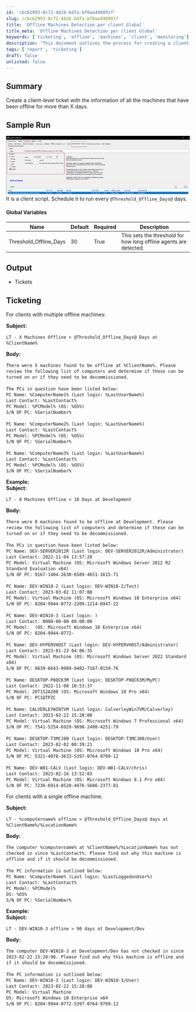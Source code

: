 ```yaml
---
id: 'cbc62993-0c72-4826-bdfa-bf0aa498891f'
slug: /cbc62993-0c72-4826-bdfa-bf0aa498891f
title: 'Offline Machines Detection per client Global'
title_meta: 'Offline Machines Detection per client Global'
keywords: ['ticketing', 'offline', 'machines', 'client', 'monitoring']
description: 'This document outlines the process for creating a client-level ticket that includes information about all machines that have been offline for more than a specified number of days. It provides a template for the ticket subject and body, ensuring that clients are informed about their offline machines and can take appropriate action.'
tags: ['report', 'ticketing']
draft: false
unlisted: false
---
```


## Summary

Create a client-level ticket with the information of all the machines that have been offline for more than X days.

## Sample Run

![Sample Run](../../../static/img/docs/cbc62993-0c72-4826-bdfa-bf0aa498891f/image_1.png)  
It is a client script. Schedule it to run every `@Threshold_Offline_Days@` days.

#### Global Variables

| Name                   | Default | Required | Description                                                                                                        |
|------------------------|---------|----------|--------------------------------------------------------------------------------------------------------------------|
| Threshold_Offline_Days | 30      | True     | This sets the threshold for how long offline agents are detected.                                                  |

## Output

- Tickets

## Ticketing

For clients with multiple offline machines:

**Subject:**  
```
LT - X Machines Offline > @Threshold_Offline_Days@ Days at %ClientName%
```

**Body:**  
```
There were X machines found to be offline at %ClientName%. Please review the following list of computers and determine if these can be turned on or if they need to be decommissioned.

The PCs in question have been listed below:
PC Name: %ComputerName1% (Last login: %LastUserName%)
Last Contact: %LastContact%
PC Model: %PCModel% (OS: %OS%)
S/N OF PC: %SerialNumber%

PC Name: %ComputerName2% (Last login: %LastUserName%)
Last Contact: %LastContact%
PC Model: %PCModel% (OS: %OS%)
S/N OF PC: %SerialNumber%

PC Name: %ComputerName3% (Last login: %LastUserName%)
Last Contact: %LastContact%
PC Model: %PCModel% (OS: %OS%)
S/N OF PC: %SerialNumber%
```

**Example:**  
**Subject:**  
```
LT - 8 Machines Offline > 10 Days at Development
```
**Body:**  
```
There were 8 machines found to be offline at Development. Please review the following list of computers and determine if these can be turned on or if they need to be decommissioned.

The PCs in question have been listed below:
PC Name: DEV-SERVER2012R (Last login: DEV-SERVER2012R/Administrator)
Last Contact: 2022-11-04 13:57:20
PC Model: Virtual Machine (OS: Microsoft Windows Server 2012 R2 Standard Evaluation x64)
S/N OF PC: 9167-1404-2630-6589-4651-1615-71

PC Name: DEV-WIN10-2 (Last login: DEV-WIN10-2/Test)
Last Contact: 2023-03-02 11:07:08
PC Model: Virtual Machine (OS: Microsoft Windows 10 Enterprise x64)
S/N OF PC: 8204-9944-0772-2209-1214-6947-22

PC Name: DEV-WIN10-3 (Last login: )
Last Contact: 0000-00-00 00:00:00
PC Model:  (OS: Microsoft Windows 10 Enterprise x64)
S/N OF PC: 8204-9944-0772-

PC Name: DEV-HYPERVHOST (Last login: DEV-HYPERVHOST/Administrator)
Last Contact: 2023-01-23 04:06:35
PC Model: Virtual Machine (OS: Microsoft Windows Server 2022 Standard x64)
S/N OF PC: 0639-6643-9989-8482-7167-0159-76

PC Name: DESKTOP-P8QCK3M (Last login: DESKTOP-P8QCK3M/MyPC)
Last Contact: 2022-11-08 10:53:37
PC Model: 20T1S2A200 (OS: Microsoft Windows 10 Pro x64)
S/N OF PC: PC1QTPZC

PC Name: CALVERLEYWIN7VM (Last login: CalverleyWin7VM/Calverley)
Last Contact: 2023-02-22 15:28:08
PC Model: Virtual Machine (OS: Microsoft Windows 7 Professional x64)
S/N OF PC: 7541-5254-6929-9698-2400-4251-79

PC Name: DESKTOP-T3MCJ00 (Last login: DESKTOP-T3MCJ00/User)
Last Contact: 2023-02-02 00:39:21
PC Model: Virtual Machine (OS: Microsoft Windows 10 Pro x64)
S/N OF PC: 5321-4078-3633-5397-0764-9709-12

PC Name: DEV-W81-CALV (Last login: DEV-W81-CALV/chris)
Last Contact: 2023-02-16 13:52:03
PC Model: Virtual Machine (OS: Microsoft Windows 8.1 Pro x64)
S/N OF PC: 7236-6914-8520-4476-5686-2377-81
```

For clients with a single offline machine:

**Subject:**  
```
LT - %computername% offline > @Threshold_Offline_Days@ days at %ClientName%/%LocationName%
```

**Body:**  
```
The computer %computername% at %ClientName%/%LocationName% has not checked in since %LastContact%. Please find out why this machine is offline and if it should be decommissioned.

The PC information is outlined below:
PC Name: %ComputerName% (Last login: %LastLoggedonUser%)
Last Contact: %LastContact%
PC Model: %PCModel%
OS: %OS%
S/N OF PC: %SerialNumber%
```

**Example:**  
**Subject:**  
```
LT - DEV-WIN10-3 offline > 90 days at Development/Dev
```
**Body:**  
```
The computer DEV-WIN10-3 at Development/Dev has not checked in since 2023-02-22 15:28:08. Please find out why this machine is offline and if it should be decommissioned.

The PC information is outlined below:
PC Name: DEV-WIN10-3 (Last login: DEV-WIN10-3/User)
Last Contact: 2023-02-22 15:28:08
PC Model: Virtual Machine
OS: Microsoft Windows 10 Enterprise x64
S/N OF PC: 8204-9944-0772-5397-0764-9709-12
```

